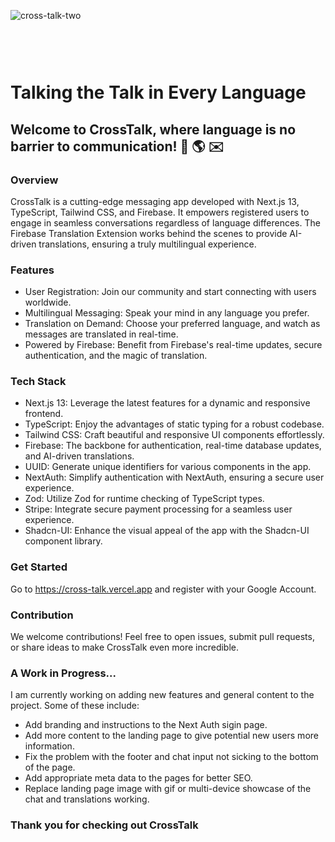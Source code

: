 ![cross-talk-two](https://github.com/ryanbakkerNZ/cross-talk/assets/112455939/7877fb00-befb-47cd-91ec-6381505d5d6a)<svg width="450" height="59" viewBox="0 0 450 59" fill="none" xmlns="http://www.w3.org/2000/svg">

# Talking the Talk in Every Language

## Welcome to CrossTalk, where language is no barrier to communication! 🚀 🌎 ✉️

### Overview
CrossTalk is a cutting-edge messaging app developed with Next.js 13, TypeScript, Tailwind CSS, and Firebase. It empowers registered users to engage in seamless conversations regardless of language differences. The Firebase Translation Extension works behind the scenes to provide AI-driven translations, ensuring a truly multilingual experience.

### Features
- User Registration: Join our community and start connecting with users worldwide.
- Multilingual Messaging: Speak your mind in any language you prefer.
- Translation on Demand: Choose your preferred language, and watch as messages are translated in real-time.
- Powered by Firebase: Benefit from Firebase's real-time updates, secure authentication, and the magic of translation.

### Tech Stack
- Next.js 13: Leverage the latest features for a dynamic and responsive frontend.
- TypeScript: Enjoy the advantages of static typing for a robust codebase.
- Tailwind CSS: Craft beautiful and responsive UI components effortlessly.
- Firebase: The backbone for authentication, real-time database updates, and AI-driven translations.
- UUID: Generate unique identifiers for various components in the app.
- NextAuth: Simplify authentication with NextAuth, ensuring a secure user experience.
- Zod: Utilize Zod for runtime checking of TypeScript types.
- Stripe: Integrate secure payment processing for a seamless user experience.
- Shadcn-UI: Enhance the visual appeal of the app with the Shadcn-UI component library.

### Get Started
Go to <lik>https://cross-talk.vercel.app</link> and register with your Google Account.

### Contribution
We welcome contributions! Feel free to open issues, submit pull requests, or share ideas to make CrossTalk even more incredible.

### A Work in Progress...
I am currently working on adding new features and general content to the project. Some of these include:
- Add branding and instructions to the Next Auth sigin page.
- Add more content to the landing page to give potential new users more information.
- Fix the problem with the footer and chat input not sicking to the bottom of the page.
- Add appropriate meta data to the pages for better SEO.
- Replace landing page image with gif or multi-device showcase of the chat and translations working.

### Thank you for checking out CrossTalk
